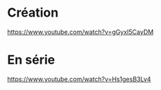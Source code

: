 
# Création 
https://www.youtube.com/watch?v=gGyxI5CayDM
# En série
https://www.youtube.com/watch?v=Hs1gesB3Lv4